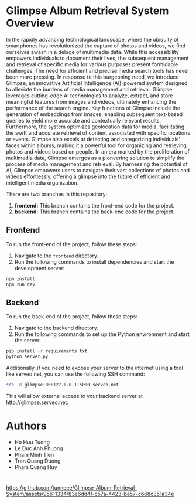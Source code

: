 # Glimpse Album Retrieval System Overview
In the rapidly advancing technological landscape, where the ubiquity of smartphones has revolutionized the capture of photos and videos, we find ourselves awash in a deluge of multimedia data. While this accessibility empowers individuals to document their lives, the subsequent management and retrieval of specific media for various purposes present formidable challenges. The need for efficient and precise media search tools has never been more pressing.
In response to this burgeoning need, we introduce Glimpse, an innovative Artificial Intelligence (AI)-powered system designed to alleviate the burdens of media management and retrieval. Glimpse leverages cutting-edge AI technologies to analyze, extract, and store meaningful features from images and videos, ultimately enhancing the performance of the search engine.
Key functions of Glimpse include the generation of embeddings from images, enabling subsequent text-based queries to yield more accurate and contextually relevant results. Furthermore, the system optimizes geolocation data for media, facilitating the swift and accurate retrieval of content associated with specific locations or events. Glimpse also excels at detecting and categorizing individuals' faces within albums, making it a powerful tool for organizing and retrieving photos and videos based on people.
In an era marked by the proliferation of multimedia data, Glimpse emerges as a pioneering solution to simplify the process of media management and retrieval. By harnessing the potential of AI, Glimpse empowers users to navigate their vast collections of photos and videos effortlessly, offering a glimpse into the future of efficient and intelligent media organization.


There are two branches in this repository:

1. **frontend:** This branch contains the front-end code for the project.
2. **backend:** This branch contains the back-end code for the project.

## Frontend

To run the front-end of the project, follow these steps:

1. Navigate to the `frontend` directory.
2. Run the following commands to install dependencies and start the development server:

```bash
npm install
npm run dev
```

## Backend
To run the back-end of the project, follow these steps:

1. Navigate to the backend directory.
2. Run the following commands to set up the Python environment and start the server:

```bash
pip install -r requirements.txt
python server.py
```
Additionally, if you need to expose your server to the internet using a tool like serveo.net, you can use the following SSH command:
```bash
ssh -R glimpse:80:127.0.0.1:5000 serveo.net
```
This will allow external access to your backend server at http://glimpse.serveo.net.

# Authors
- Ho Huu Tuong
- Le Duc Anh Phuong
- Pham Minh Tien
- Tran Quang Duong
- Pham Quang Huy

# 

https://github.com/tunneee/Glimpse-Album-Retrieval-System/assets/95611334/83e6dd4f-c57a-4423-ba57-c668c351a34e

